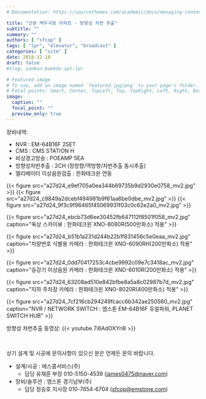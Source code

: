 ```yaml
---
# Documentation: https://sourcethemes.com/academic/docs/managing-content/

title: "산본 백두극동 아파트 - 방향성 차번 추출"
subtitle: ""
summary: ""
authors: [ "sfcop" ]
tags: [ "lpr", "elevator", "broadcast" ]
categories: [ "site" ]
date: 2018-12-18
draft: false
#slug: sanbon-baekdu-apt-lpr

# Featured image
# To use, add an image named `featured.jpg/png` to your page's folder.
# Focal points: Smart, Center, TopLeft, Top, TopRight, Left, Right, BottomLeft, Bottom, BottomRight.
image:
  caption: ""
  focal_point: ""
  preview_only: true
---
```


장비내역:

- NVR : EM-64B16F 2SET
- CMS : CMS STATION H
- 비상경고방송 : POEAMP 5EA
- 방향성차번추출 : 2CH (정방향/역방향/차번추출 동시추출)
- 엘리베이터 이상음원검출 : 한화테크윈 연동

{{< figure src="a27d24_e9ef705a0ea344b69735b9d2930e0758_mv2.jpg" >}}
{{< figure src="a27d24_c9849a2dcebf494981b9f61aa6be0dbe_mv2.jpg" >}}
{{< figure src="a27d24_9f3c9f96465f45069931f03c0c62e2a0_mv2.jpg" >}}

{{< figure src="a27d24_ebcb73d6ee30452fb647112f8501f058_mv2.jpg"
           caption="옥상 스카이뷰 : 한화테크윈 XNO-8080R(500만화소) 적용" >}}

{{< figure src="a27d24_b51b1a231d244b22b1f831456c5e0eaa_mv2.jpg"
           caption="차량번호 식별용 카메라 : 한화테크윈 XNO-6090RH(200만화소) 적용" >}}

{{< figure src="a27d24_0dd70417253c4cbe9992c09e7c3418ac_mv2.jpg"
           caption="승강기 이상음원 카메라 : 한화테크윈 XND-6010R(200만화소) 적용" >}}

{{< figure src="a27d24_63208ad510e842bfbe8a5a8c02987b7d_mv2.jpg"
           caption="지하 주차장 카메라 : 한화테크윈 XNO-8020R(400만화소) 적용" >}}

{{< figure src="a27d24_7cf216cb294249fcacc6b342ae250560_mv2.jpg"
           caption="NVR / NETWORK SWITCH : 엠스톤 EM-64B16F 듀얼파워, PLANET SWITCH HUB" >}}

방향성 차번추출 동영상:
{{< youtube 7i6AdOXYri8 >}}

&nbsp;

상기 설계 및 시공에 문의사항이 있으신 분은 언제든 문의 바랍니다.

- 설계/시공 : 에스콤서비스(주)
  - 담당 유재훈 부장 010-5150-4539 (james0475@naver.com)
- 장비/솔루션 : 엠스톤 경기남부(주)
  - 담당 정승호 지사장 010-7654-6704 (sfcop@emstone.com)
